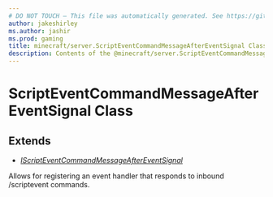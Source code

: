 ```yaml
---
# DO NOT TOUCH — This file was automatically generated. See https://github.com/mojang/minecraftapidocsgenerator to modify descriptions, examples, etc.
author: jakeshirley
ms.author: jashir
ms.prod: gaming
title: minecraft/server.ScriptEventCommandMessageAfterEventSignal Class
description: Contents of the @minecraft/server.ScriptEventCommandMessageAfterEventSignal class.
---
```

# ScriptEventCommandMessageAfterEventSignal Class

## Extends
- [*IScriptEventCommandMessageAfterEventSignal*](IScriptEventCommandMessageAfterEventSignal.md)

Allows for registering an event handler that responds to inbound /scriptevent commands.
